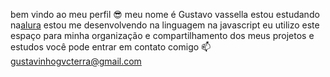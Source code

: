 bem vindo ao meu perfil 😎
meu nome é Gustavo vassella 
estou estudando na[alura](https://www.alura.com.br)
estou me desenvolvendo na linguagem na javascript 
eu utilizo este espaço para minha organização e compartilhamento dos meus projetos e estudos
você pode entrar em contato comigo 📫
gustavinhogvcterra@gmail.com
